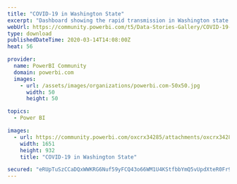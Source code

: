 ```yaml
---
title: "COVID-19 in Washington State"
excerpt: "Dashboard showing the rapid transmission in Washington state of COVID-19 in March, 2020. Data is collected from the Washington State Department of"
webUrl: https://community.powerbi.com/t5/Data-Stories-Gallery/COVID-19-in-Washington-State/m-p/974538
type: download
publishedDateTime: 2020-03-14T14:08:00Z
heat: 56

provider:
  name: PowerBI Community
  domain: powerbi.com
  images:
    - url: /assets/images/organizations/powerbi.com-50x50.jpg
      width: 50
      height: 50

topics:
  - Power BI

images:
  - url: https://community.powerbi.com/oxcrx34285/attachments/oxcrx34285/DataStoriesGallery/3476/1/covid-19-in-wa-state.PNG
    width: 1651
    height: 932
    title: "COVID-19 in Washington State"

secured: "eRUpTuSzCCaDQxWWKRG6Nuf59yFCQ43o66WM1U4KStfbbYmQ5vUpdXteR0Fr9/TmLXpYTCHpiKlLGJ6F6PyUmp1TPcMl1EIx85j9+UdMCTf7zPNHM3SRAJbDN9lyYTBX4r5785cVQvMNuL8loEjY0zCo8SdXmY85+4D94kUeZ3zaT40aVx1Yo0x5L+i/jldz8nIwjTyvOnN4mu3m+gYXmeMJYEPaVqlP2yfoUYfNV01vOFdLz5M6A5u34zulpgHRX3xYjk9ECIqJfIAP7EBVot7auXgklRhsSmzwoD17QEndlb/Qn7SKpgIJ1mybOJa1CelltSmlEAuqyhv7qO1IjiR9rIkk7l94fvSvR3NlaOtfDv8RPLcsTiMqYR1mNd+K;/h+tnM1OAXWNc+w5WUZFuA=="
---
```


